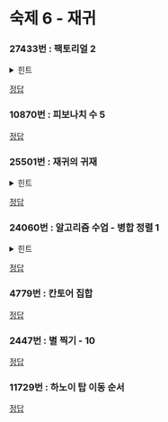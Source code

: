 # 숙제 6 - 재귀

### 27433번 : 팩토리얼 2

<details>
  <summary>힌트</summary>

"첫째 줄에 정수 $N$ $\lparen 0 \le N \le 20 \rparen$이 주어진다."

</details>

[정답](/src/27xxx/27433/27433.cpp)

### 10870번 : 피보나치 수 5

[정답](/src/10xxx/10870/10870.cpp)

### 25501번 : 재귀의 귀재

<details>
  <summary>힌트</summary>

재귀로 하면 시간초과

</details>

[정답](/src/25xxx/25501/25501.cpp)

### 24060번 : 알고리즘 수업 - 병합 정렬 1

<details>
  <summary>힌트</summary>

문제에 적혀있는 병합 정렬 의사 코드를 C++로 구현

</details>

[정답](/src/24xxx/24060/24060.cpp)

### 4779번 : 칸토어 집합

[정답](/src/04xxx/04779/04779.cpp)

### 2447번 : 별 찍기 - 10

[정답](/src/02xxx/02447/02447.cpp)

### 11729번 : 하노이 탑 이동 순서

[정답](/src/11xxx/11729/11729.cpp)
